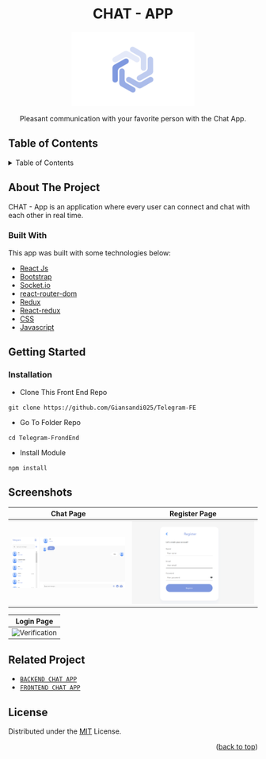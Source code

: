 <h1 align="center">CHAT - APP</h1>

<p align="center">
  <img height="150" src="https://github.com/Giansandi025/Telegram-FE/blob/main/ss/Logo.PNG"  />
</p>
 <p align="center">
    Pleasant communication with your favorite person with the Chat App.
  </p>

<!-- TABLE OF CONTENTS -->

## Table of Contents

<details>
  <summary>Table of Contents</summary>
  <ol>
    <li>
      <a href="#about-the-project">About The Project</a>
      <ul>
        <li><a href="#built-with">Built with</a></li>
      </ul>
    </li>
    <li>
      <a href="#getting-started">Getting Started</a>
      <ul>
        <li><a href="#installation">Installation</a></li>
      </ul>
    </li>
    <li><a href="#screenshots">Screenshots</a></li>
    <li><a href="#related-project">Related Project</a></li>
    <li><a href="#license">License</a></li>
  </ol>
</details>

## About The Project

CHAT - App is an application where every user can connect and chat with each other in real time.



### Built With

This app was built with some technologies below:

- [React Js](https://reactjs.org)
- [Bootstrap](https://www.npmjs.com/package/bootstrap)
- [Socket.io](https://socket.io)
- [react-router-dom](https://www.npmjs.com/package/react-router-dom)
- [Redux](https://www.npmjs.com/package/redux)
- [React-redux](https://www.npmjs.com/package/react-redux)
- [CSS](https://developer.mozilla.org/en-US/docs/Web/CSS?retiredLocale=id)
- [Javascript](https://www.javascript.com/)

<!-- GETTING STARTED -->

## Getting Started

### Installation

- Clone This Front End Repo

```
git clone https://github.com/Giansandi025/Telegram-FE
```

- Go To Folder Repo

```
cd Telegram-FrondEnd
```

- Install Module

```
npm install
```

## Screenshots

| Chat Page                                                                                                    | Register Page                                                                                                            |
| ---------------------------------------------------------------------------------------------------------------- | ---------------------------------------------------------------------------------------------------------------------------- |
| ![Login](https://github.com/Giansandi025/Telegram-FE/blob/main/ss/chat2.png "Chat Page") | ![Register](https://github.com/Giansandi025/Telegram-FE/blob/main/ss/register1.png "Register Page") |

| Login Page                                                                                              |                                                                                                   
| ------------------------------------------------------------------------------------------------------- | 
| ![Verification](https://github.com/https://github.com/Giansandi025/Telegram-FE/blob/main/ss/login1.png "Login Page") |


## Related Project

- [`BACKEND CHAT APP`](https://github.com/Giansandi025/Telegram-BE)
- [`FRONTEND CHAT APP`](https://github.com/Giansandi025/Telegram-FE)


## License

Distributed under the [MIT](/LICENSE) License.

<p align="right">(<a href="#top">back to top</a>)</p>
